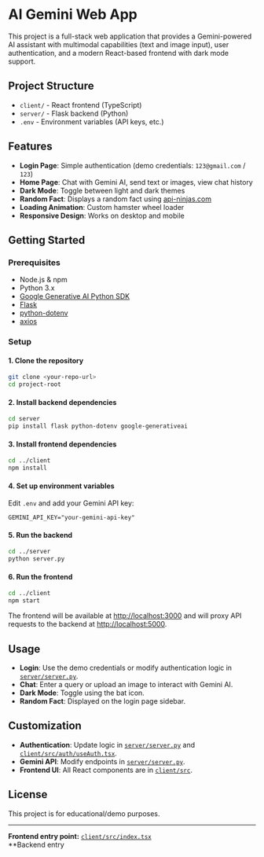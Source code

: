 # AI Gemini Web App

This project is a full-stack web application that provides a Gemini-powered AI assistant with multimodal capabilities (text and image input), user authentication, and a modern React-based frontend with dark mode support.

## Project Structure

- `client/` - React frontend (TypeScript)
- `server/` - Flask backend (Python)
- `.env` - Environment variables (API keys, etc.)

## Features

- **Login Page**: Simple authentication (demo credentials: `123@gmail.com` / `123`)
- **Home Page**: Chat with Gemini AI, send text or images, view chat history
- **Dark Mode**: Toggle between light and dark themes
- **Random Fact**: Displays a random fact using [api-ninjas.com](https://api-ninjas.com/api/facts)
- **Loading Animation**: Custom hamster wheel loader
- **Responsive Design**: Works on desktop and mobile

## Getting Started

### Prerequisites

- Node.js & npm
- Python 3.x
- [Google Generative AI Python SDK](https://github.com/google/generative-ai-python)
- [Flask](https://flask.palletsprojects.com/)
- [python-dotenv](https://pypi.org/project/python-dotenv/)
- [axios](https://axios-http.com/)

### Setup

#### 1. Clone the repository

```sh
git clone <your-repo-url>
cd project-root
```

#### 2. Install backend dependencies

```sh
cd server
pip install flask python-dotenv google-generativeai
```

#### 3. Install frontend dependencies

```sh
cd ../client
npm install
```

#### 4. Set up environment variables

Edit `.env` and add your Gemini API key:

```
GEMINI_API_KEY="your-gemini-api-key"
```

#### 5. Run the backend

```sh
cd ../server
python server.py
```

#### 6. Run the frontend

```sh
cd ../client
npm start
```

The frontend will be available at [http://localhost:3000](http://localhost:3000) and will proxy API requests to the backend at [http://localhost:5000](http://localhost:5000).

## Usage

- **Login**: Use the demo credentials or modify authentication logic in [`server/server.py`](server/server.py).
- **Chat**: Enter a query or upload an image to interact with Gemini AI.
- **Dark Mode**: Toggle using the bat icon.
- **Random Fact**: Displayed on the login page sidebar.

## Customization

- **Authentication**: Update logic in [`server/server.py`](server/server.py) and [`client/src/auth/useAuth.tsx`](client/src/auth/useAuth.tsx).
- **Gemini API**: Modify endpoints in [`server/server.py`](server/server.py).
- **Frontend UI**: All React components are in [`client/src`](client/src).

## License

This project is for educational/demo purposes.

---

**Frontend entry point:** [`client/src/index.tsx`](client/src/index.tsx)  
**Backend entry